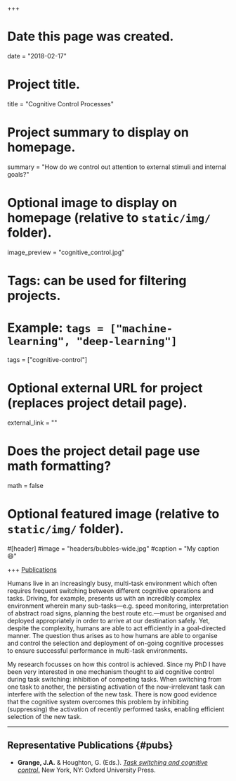+++
# Date this page was created.
date = "2018-02-17"

# Project title.
title = "Cognitive Control Processes"

# Project summary to display on homepage.
summary = "How do we control out attention to external stimuli and internal goals?"

# Optional image to display on homepage (relative to `static/img/` folder).
image_preview = "cognitive_control.jpg"

# Tags: can be used for filtering projects.
# Example: `tags = ["machine-learning", "deep-learning"]`
tags = ["cognitive-control"]

# Optional external URL for project (replaces project detail page).
external_link = ""

# Does the project detail page use math formatting?
math = false

# Optional featured image (relative to `static/img/` folder).
#[header]
#image = "headers/bubbles-wide.jpg"
#caption = "My caption :smile:"

+++
[Publications](#pubs)

Humans live in an increasingly busy, multi-task environment which often requires frequent switching between different cognitive operations and tasks. Driving, for example, presents us with an incredibly complex environment wherein many sub-tasks—e.g. speed monitoring, interpretation of abstract road signs, planning the best route etc.—must be organised and deployed appropriately in order to arrive at our destination safely. Yet, despite the complexity, humans are able to act efficiently in a goal-directed manner. The question thus arises as to how humans are able to organise and control the selection and deployment of on-going cognitive processes to ensure successful performance in multi-task environments.

My research focusses on how this control is achieved. Since my PhD I have been very interested in one mechanism thought to aid cognitive control during task switching: inhibition of competing tasks. When switching from one task to another, the persisting activation of the now-irrelevant task can interfere with the selection of the new task. There is now good evidence that the cognitive system overcomes this problem by inhibiting (suppressing) the activation of recently performed tasks, enabling efficient selection of the new task.

***
## Representative Publications {#pubs}

* **Grange, J.A.** & Houghton, G. (Eds.). [*Task switching and cognitive control*.](https://www.jimgrange.org/publication/grange-task_switching_book/) New York, NY: Oxford University Press.